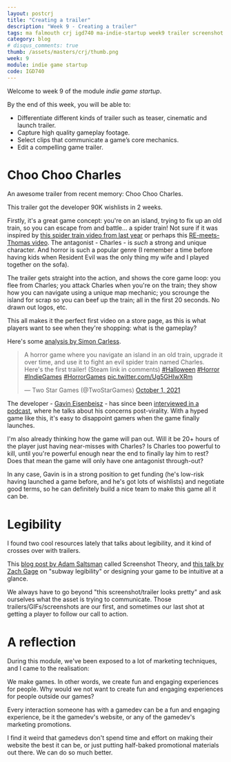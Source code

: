 ```yaml
---
layout: postcrj
title: "Creating a trailer"
description: "Week 9 - Creating a trailer"
tags: ma falmouth crj igd740 ma-indie-startup week9 trailer screenshot
category: blog
# disqus_comments: true
thumb: /assets/masters/crj/thumb.png
week: 9
module: indie game startup
code: IGD740
---
```


Welcome to week 9 of the module _indie game startup_.

By the end of this week, you will be able to: 

- Differentiate different kinds of trailer such as teaser, cinematic and launch trailer. 
- Capture high quality gameplay footage. 
- Select clips that communicate a game’s core mechanics. 
- Edit a compelling game trailer. 

# Choo Choo Charles

An awesome trailer from recent memory: Choo Choo Charles.

This trailer got the developer 90K wishlists in 2 weeks.

Firstly, it's a great game concept: you're on an island, trying to fix up an old train, so you can escape from and battle... a spider train! Not sure if it was inspired by [this spider train video from last year](https://www.youtube.com/watch?v=5OJ5tt6ZAFc) or perhaps this [RE-meets-Thomas video](https://www.youtube.com/watch?v=6wY1FnQ9ygg). The antagonist - Charles - is *such* a strong and unique character. And horror is such a popular genre (I remember a time before having kids when Resident Evil was the only thing my wife and I played together on the sofa).

The trailer gets straight into the action, and shows the core game loop: you flee from Charles; you attack Charles when you're on the train; they show how you can navigate using a unique map mechanic; you scrounge the island for scrap so you can beef up the train; all in the first 20 seconds. No drawn out logos, etc.

This all makes it the perfect first video on a store page, as this is what players want to see when they're shopping: what is the gameplay?

Here's some [analysis by Simon Carless](https://newsletter.gamediscover.co/p/designing-for-virality-choo-choo).

<blockquote class="twitter-tweet"><p lang="en" dir="ltr">A horror game where you navigate an island in an old train, upgrade it over time, and use it to fight an evil spider train named Charles. Here&#39;s the first trailer! (Steam link in comments) <a href="https://twitter.com/hashtag/Halloween?src=hash&amp;ref_src=twsrc%5Etfw">#Halloween</a> <a href="https://twitter.com/hashtag/Horror?src=hash&amp;ref_src=twsrc%5Etfw">#Horror</a> <a href="https://twitter.com/hashtag/IndieGames?src=hash&amp;ref_src=twsrc%5Etfw">#IndieGames</a> <a href="https://twitter.com/hashtag/HorrorGames?src=hash&amp;ref_src=twsrc%5Etfw">#HorrorGames</a> <a href="https://t.co/Ug5GHIwXRm">pic.twitter.com/Ug5GHIwXRm</a></p>&mdash; Two Star Games (@TwoStarGames) <a href="https://twitter.com/TwoStarGames/status/1443996515458904068?ref_src=twsrc%5Etfw">October 1, 2021</a></blockquote> <script async src="https://platform.twitter.com/widgets.js" charset="utf-8"></script> 

The developer - [Gavin Eisenbeisz](https://store.steampowered.com/developer/twostargames) - has since been [interviewed in a podcast](https://www.youtube.com/watch?v=7uqQNCt1lyk&t=1724s), where he talks about his concerns post-virality. With a hyped game like this, it's easy to disappoint gamers when the game finally launches.

I'm also already thinking how the game will pan out. Will it be 20+ hours of the player just having near-misses with Charles? Is Charles too powerful to kill, until you're powerful enough near the end to finally lay him to rest? Does that mean the game will only have one antagonist through-out?

In any case, Gavin is in a strong position to get funding (he's low-risk having launched a game before, and he's got lots of wishlists) and negotiate good terms, so he can definitely build a nice team to make this game all it can be.

# Legibility

I found two cool resources lately that talks about legibility, and it kind of crosses over with trailers.

This [blog post by Adam Saltsman](https://blog.adamatomic.com/post/172749451585/gdc-wrap-up-part-2-screenshot-theory-spring) called Screenshot Theory, and [this talk by Zach Gage](https://www.youtube.com/watch?v=YISKcRDcDJg) on "subway legibility" or designing your game to be intuitive at a glance.

We always have to go beyond "this screenshot/trailer looks pretty" and ask ourselves what the asset is trying to communicate. Those trailers/GIFs/screenshots are our first, and sometimes our last shot at getting a player to follow our call to action.

# A reflection

During this module, we've been exposed to a lot of marketing techniques, and I came to the realisation:

We make games. In other words, we create fun and engaging experiences for people. Why would we not want to create fun and engaging experiences for people outside our games? 

Every interaction someone has with a gamedev can be a fun and engaging experience, be it the gamedev's website, or any of the gamedev's marketing promotions.

I find it weird that gamedevs don't spend time and effort on making their website the best it can be, or just putting half-baked promotional materials out there. We can do so much better.